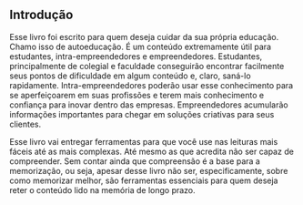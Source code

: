## Introdução

Esse livro foi escrito para quem deseja cuidar da sua própria educação. Chamo isso de autoeducação. É um conteúdo extremamente útil para estudantes, intra-empreendedores e empreendedores. Estudantes, principalmente de colegial e faculdade conseguirão encontrar facilmente seus pontos de dificuldade em algum conteúdo e, claro, saná-lo rapidamente. Intra-empreendedores poderão usar esse conhecimento para se aperfeiçoarem em suas profissões e terem mais conhecimento e confiança para inovar dentro das empresas. Empreendedores acumularão informações importantes para chegar em soluções criativas para seus clientes.

Esse livro vai entregar ferramentas para que você use nas leituras mais fáceis até as mais complexas. Até mesmo as que acredita não ser capaz de compreender. Sem contar ainda que compreensão é a base para a memorização, ou seja, apesar desse livro não ser, especificamente, sobre como memorizar melhor, são ferramentas essenciais para quem deseja reter o conteúdo lido na memória de longo prazo.
